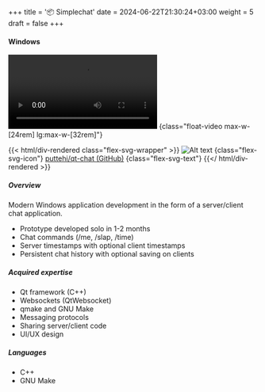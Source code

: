 +++
title = '📦 Simplechat'
date = 2024-06-22T21:30:24+03:00
weight = 5
draft = false
+++

#### Windows

![Alt text](mp4/chat.mp4)
{class="float-video max-w-[24rem] lg:max-w-[32rem]"}

{{< html/div-rendered class="flex-svg-wrapper" >}}
![Alt text](svg/code-slash.svg)
{class="flex-svg-icon"}
[puttehi/qt-chat (GitHub)](https://github.com/puttehi/qt-chat)
{class="flex-svg-text"}
{{</ html/div-rendered >}}

##### Overview

Modern Windows application development in the form of a server/client chat application.

- Prototype developed solo in 1-2 months
- Chat commands (/me, /slap, /time)
- Server timestamps with optional client timestamps
- Persistent chat history with optional saving on clients

##### Acquired expertise

- Qt framework (C++)
- Websockets (QtWebsocket)
- qmake and GNU Make
- Messaging protocols
- Sharing server/client code
- UI/UX design

##### Languages

- C++
- GNU Make


